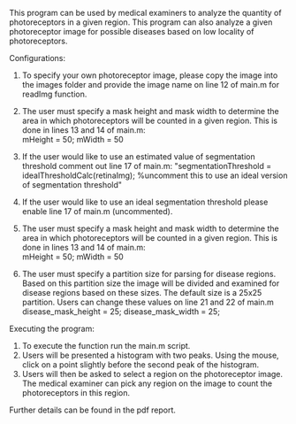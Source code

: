 This program can be used by medical examiners to analyze the quantity of photoreceptors in a given region. This program can also analyze a given photoreceptor image for possible diseases based on low locality of photoreceptors.

Configurations:
1. To specify your own photoreceptor image, please copy the image into the images folder and provide the image name on line 12 of main.m for readImg function.

2. The user must specify a mask height and mask width to determine the area in which photoreceptors will be counted in a given region. This is done in lines 13 and 14 of main.m:  
mHeight = 50;
mWidth = 50

3. If the user would like to use an estimated value of segmentation threshold comment out line 17 of main.m:
"segmentationThreshold = idealThresholdCalc(retinaImg); %uncomment this to use an ideal version of segmentation threshold"

4. If the user would like to use an ideal segmentation threshold please enable line 17 of main.m (uncommented).

5. The user must specify a mask height and mask width to determine the area in which photoreceptors will be counted in a given region. This is done in lines 13 and 14 of main.m:  
mHeight = 50;
mWidth = 50

6. The user must specify a partition size for parsing for disease regions. Based on this partition size the image will be divided and examined for disease regions based on these sizes. The default size is a 25x25 partition. Users can change these values on line 21 and 22 of main.m
disease_mask_height = 25;
disease_mask_width = 25;



Executing the program:
1. To execute the function run the main.m script.
2. Users will be presented a histogram with two peaks. Using the mouse, click on a point slightly before the second peak of the histogram.
3. Users will then be asked to select a region on the photoreceptor image. The medical examiner can pick any region on the image to count the photoreceptors in this region.
 

Further details can be found in the pdf report.
